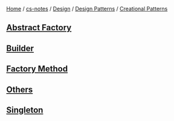 [Home](https://mengxianbin.github.io) /
[cs-notes](https://mengxianbin.github.io/cs-notes/content) /
[Design](https://mengxianbin.github.io/cs-notes/content/Design) /
[Design Patterns](https://mengxianbin.github.io/cs-notes/content/Design/Design%20Patterns) /
[Creational Patterns](https://mengxianbin.github.io/cs-notes/content/Design/Design%20Patterns/Creational%20Patterns)

## [Abstract Factory](https://mengxianbin.github.io/cs-notes/content/Design/Design%20Patterns/Creational%20Patterns/Abstract%20Factory)

## [Builder](https://mengxianbin.github.io/cs-notes/content/Design/Design%20Patterns/Creational%20Patterns/Builder)

## [Factory Method](https://mengxianbin.github.io/cs-notes/content/Design/Design%20Patterns/Creational%20Patterns/Factory%20Method)

## [Others](https://mengxianbin.github.io/cs-notes/content/Design/Design%20Patterns/Creational%20Patterns/Others/)

## [Singleton](https://mengxianbin.github.io/cs-notes/content/Design/Design%20Patterns/Creational%20Patterns/Singleton)

